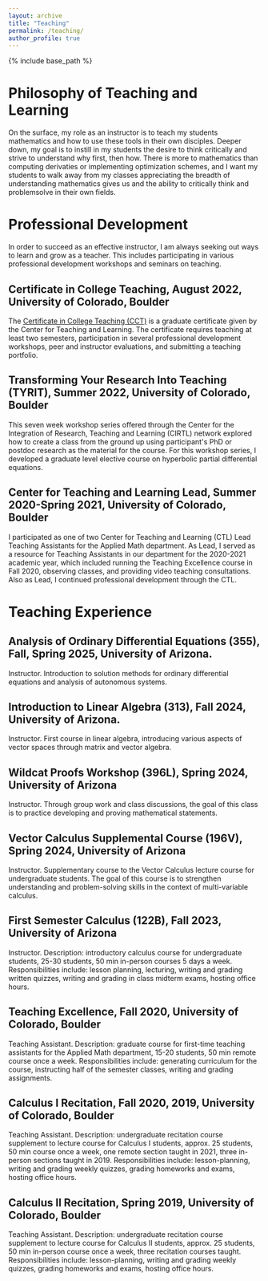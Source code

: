 ```yaml
---
layout: archive
title: "Teaching"
permalink: /teaching/
author_profile: true
---
```


{% include base_path %}

Philosophy of Teaching and Learning
======
On the surface, my role as an instructor is to teach my students mathematics and how to use these tools in their own disciples. Deeper down, my goal is to instill in my students the desire to think critically and strive to understand why first, then how. There is more to mathematics than computing derivaties or implementing optimization schemes, and I want my students to walk away from my classes appreciating the breadth of understanding mathematics gives us and the ability to critically think and problemsolve in their own fields.


Professional Development
======
In order to succeed as an effective instructor, I am always seeking out ways to learn and grow as a teacher. This includes participating in various professional development workshops and seminars on teaching.

Certificate in College Teaching, August 2022, University of Colorado, Boulder
------
The [Certificate in College Teaching (CCT)](https://www.colorado.edu/center/teaching-learning/programs/graduate-certificates/certificate-college-teaching) is a graduate certificate given by the Center for Teaching and Learning. The certificate requires teaching at least two semesters, participation in several professional development workshops, peer and instructor evaluations, and submitting a teaching portfolio. 

Transforming Your Research Into Teaching (TYRIT), Summer 2022, University of Colorado, Boulder
------
This seven week workshop series offered through the Center for the Integration of Research, Teaching and Learning (CIRTL) network explored how to create a class from the ground up using participant's PhD or postdoc research as the material for the course. For this workshop series, I developed a graduate level elective course on hyperbolic partial differential equations.

Center for Teaching and Learning Lead, Summer 2020-Spring 2021, University of Colorado, Boulder
------
I participated as one of two Center for Teaching and Learning (CTL) Lead Teaching Assistants for the Applied Math department. As Lead, I served as a resource for Teaching Assistants in our department for the 2020-2021 academic year, which included running the Teaching Excellence course in Fall 2020, observing classes, and providing video teaching consultations. Also as Lead, I continued professional development through the CTL.


Teaching Experience
======
Analysis of Ordinary Differential Equations (355), Fall, Spring 2025, University of Arizona.
------
Instructor. Introduction to solution methods for ordinary differential equations and analysis of autonomous systems. 

Introduction to Linear Algebra (313), Fall 2024, University of Arizona.
------
Instructor. First course in linear algebra, introducing various aspects of vector spaces through matrix and vector algebra.  

Wildcat Proofs Workshop (396L), Spring 2024, University of Arizona
------
Instructor. Through group work and class discussions, the goal of this class is to practice developing and proving mathematical statements. 

Vector Calculus Supplemental Course (196V), Spring 2024, University of Arizona
------
Instructor. Supplementary course to the Vector Calculus lecture course for undergraduate students. The goal of this course is to strengthen understanding and problem-solving skills in the context of multi-variable calculus. 

First Semester Calculus (122B), Fall 2023, University of Arizona
------
Instructor. Description: introductory calculus course for undergraduate students, 25-30 students, 50 min in-person courses 5 days a week. Responsibilities include: lesson planning, lecturing, writing and grading written quizzes, writing and grading in class midterm exams, hosting office hours.

Teaching Excellence, Fall 2020, University of Colorado, Boulder
------
Teaching Assistant. Description: graduate course for first-time teaching assistants for the Applied Math department, 15-20 students, 50 min remote course once a week. Responsibilities include: generating curriculum for the course, instructing half of the semester classes, writing and grading assignments.

Calculus I Recitation, Fall 2020, 2019, University of Colorado, Boulder
------
Teaching Assistant. Description: undergraduate recitation course supplement to lecture course for Calculus I students, approx. 25 students, 50 min course  once a week, one remote section taught in 2021, three in-person sections taught in 2019. Responsibilities include: lesson-planning, writing and grading weekly quizzes, grading homeworks and exams, hosting office hours.

Calculus II Recitation, Spring 2019, University of Colorado, Boulder
------
Teaching Assistant. Description: undergraduate recitation course supplement to lecture course for Calculus II students, approx. 25 students, 50 min in-person course once a week, three recitation courses taught. Responsibilities include: lesson-planning, writing and grading weekly quizzes, grading homeworks and exams, hosting office hours.

